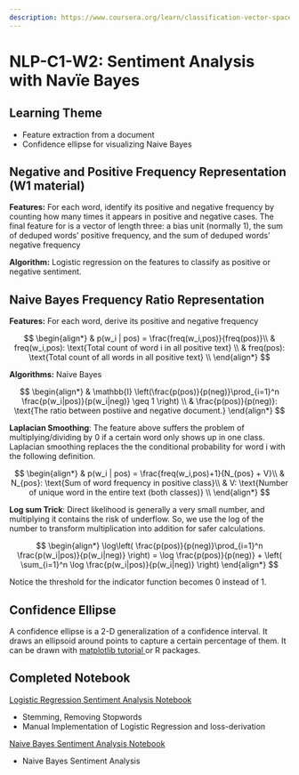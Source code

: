 ```yaml
---
description: https://www.coursera.org/learn/classification-vector-spaces-in-nlp/home/week/2
---
```


# NLP-C1-W2: Sentiment Analysis with Navïe Bayes

## Learning Theme&#x20;

* Feature extraction from a document&#x20;
* Confidence ellipse for visualizing Naive Bayes&#x20;

## Negative and Positive Frequency Representation (W1 material)&#x20;

**Features:**  For each word, identify its positive and negative frequency by counting how many times it appears in positive and negative cases. The final feature for is a vector of length three: a bias unit (normally 1), the sum of deduped words’ positive frequency, and the sum of deduped words’ negative frequency

**Algorithm:** Logistic regression on the features to classify as positive or negative sentiment.

## Naive Bayes Frequency Ratio Representation&#x20;

**Features:** For each word, derive its positive and negative frequency

$$
\begin{align*}
& p(w_i | pos) = \frac{freq(w_i,pos)}{freq(pos)}\\
& freq(w_i,pos): \text{Total count of word i in all positive text} \\
& freq(pos): \text{Total count of all words in all positive text} \\ 
\end{align*}
$$

**Algorithms:** Naive Bayes&#x20;

$$
\begin{align*}
    & \mathbb{I} \left(\frac{p(pos)}{p(neg)}\prod_{i=1}^n \frac{p(w_i|pos)}{p(w_i|neg)} \geq 1 \right) \\
    & \frac{p(pos)}{p(neg)}: \text{The ratio between postiive and negative document.}
\end{align*}
$$

**Laplacian Smoothing**: The feature above suffers the problem of multiplying/dividing by 0 if a certain word only shows up in one class. Laplacian smoothing replaces the the conditional probability for word i with the following definition.&#x20;

$$
\begin{align*}
& p(w_i | pos) = \frac{freq(w_i,pos)+1}{N_{pos} + V}\\
& N_{pos}: \text{Sum of word frequency in positive class}\\
& V: \text{Number of unique word in the entire text (both classes)} \\ 
\end{align*}
$$

**Log sum Trick**: Direct likelihood is generally a very small number, and multiplying it contains the risk of underflow. So, we use the log of the number to transform multiplication into addition for safer calculations.

$$
\begin{align*}
\log\left( \frac{p(pos)}{p(neg)}\prod_{i=1}^n \frac{p(w_i|pos)}{p(w_i|neg)} \right) = \log \frac{p(pos)}{p(neg)} + \left( \sum_{i=1}^n \log \frac{p(w_i|pos)}{p(w_i|neg)} \right)
\end{align*}
$$

Notice the threshold for the indicator function becomes 0 instead of 1.

## Confidence Ellipse&#x20;

A confidence ellipse is a 2-D generalization of a confidence interval. It draws an ellipsoid around points to capture a certain percentage of them. It can be drawn with [matplotlib tutorial ](https://matplotlib.org/stable/gallery/statistics/confidence\_ellipse.html)or R packages.&#x20;

## Completed Notebook&#x20;

[Logistic Regression Sentiment Analysis Notebook](https://drive.google.com/file/d/1VjBPjnc84eIcTmzQi-KuPAQk1LbJKl93/view?usp=sharing)

* Stemming, Removing Stopwords
* Manual Implementation of Logistic Regression and loss-derivation

[Naive Bayes Sentiment Analysis Notebook](https://drive.google.com/file/d/10B7u3PMDpUxS3i6jWMwQK5OBupr800Ar/view?usp=sharing)

* Naive Bayes Sentiment Analysis

&#x20;&#x20;
